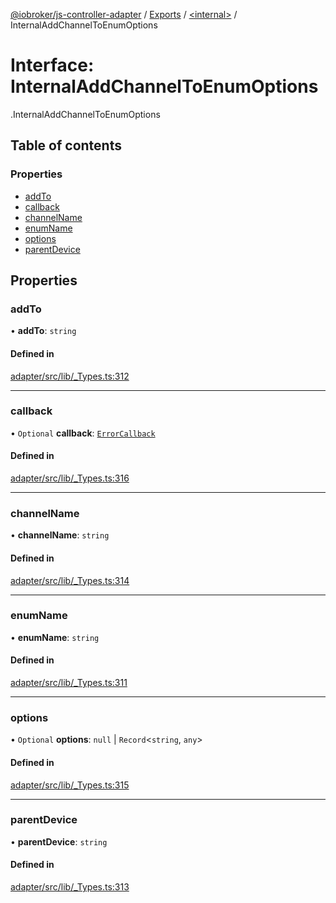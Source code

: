 [@iobroker/js-controller-adapter](../README.md) / [Exports](../modules.md) / [<internal\>](../modules/internal_.md) / InternalAddChannelToEnumOptions

# Interface: InternalAddChannelToEnumOptions

[<internal>](../modules/internal_.md).InternalAddChannelToEnumOptions

## Table of contents

### Properties

- [addTo](internal_.InternalAddChannelToEnumOptions.md#addto)
- [callback](internal_.InternalAddChannelToEnumOptions.md#callback)
- [channelName](internal_.InternalAddChannelToEnumOptions.md#channelname)
- [enumName](internal_.InternalAddChannelToEnumOptions.md#enumname)
- [options](internal_.InternalAddChannelToEnumOptions.md#options)
- [parentDevice](internal_.InternalAddChannelToEnumOptions.md#parentdevice)

## Properties

### addTo

• **addTo**: `string`

#### Defined in

[adapter/src/lib/_Types.ts:312](https://github.com/ioBroker/ioBroker.js-controller/blob/d22bbffe/packages/adapter/src/lib/_Types.ts#L312)

___

### callback

• `Optional` **callback**: [`ErrorCallback`](../modules/internal_.md#errorcallback)

#### Defined in

[adapter/src/lib/_Types.ts:316](https://github.com/ioBroker/ioBroker.js-controller/blob/d22bbffe/packages/adapter/src/lib/_Types.ts#L316)

___

### channelName

• **channelName**: `string`

#### Defined in

[adapter/src/lib/_Types.ts:314](https://github.com/ioBroker/ioBroker.js-controller/blob/d22bbffe/packages/adapter/src/lib/_Types.ts#L314)

___

### enumName

• **enumName**: `string`

#### Defined in

[adapter/src/lib/_Types.ts:311](https://github.com/ioBroker/ioBroker.js-controller/blob/d22bbffe/packages/adapter/src/lib/_Types.ts#L311)

___

### options

• `Optional` **options**: ``null`` \| `Record`<`string`, `any`\>

#### Defined in

[adapter/src/lib/_Types.ts:315](https://github.com/ioBroker/ioBroker.js-controller/blob/d22bbffe/packages/adapter/src/lib/_Types.ts#L315)

___

### parentDevice

• **parentDevice**: `string`

#### Defined in

[adapter/src/lib/_Types.ts:313](https://github.com/ioBroker/ioBroker.js-controller/blob/d22bbffe/packages/adapter/src/lib/_Types.ts#L313)
